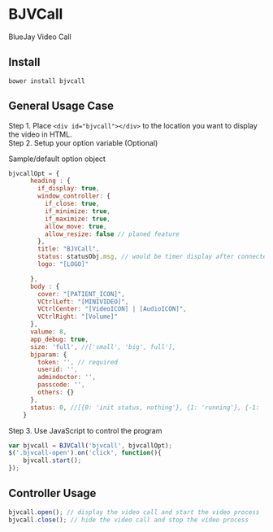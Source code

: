 # BJVCall
BlueJay Video Call

## Install

```shell
bower install bjvcall
```

## General Usage Case

Step 1. Place `<div id="bjvcall"></div>` to the location you want to display the video in HTML.  
Step 2. Setup your option variable (Optional)  
  
Sample/default option object  

```javascript
bjvcallOpt = {
      heading : {
        if_display: true,
        window_controller: {
          if_close: true,
          if_minimize: true,
          if_maximize: true,
          allow_move: true,
          allow_resize: false // planed feature
        },
        title: "BJVCall",
        status: statusObj.msg, // would be timer display after connected
        logo: "[LOGO]"

      },
      body : {
        cover: "[PATIENT_ICON]",
        VCtrlLeft: "[MINIVIDEO]",
        VCtrlCenter: "[VideoICON] | [AudioICON]",
        VCtrlRight: "[Volume]"
      },
      valume: 8,
      app_debug: true,
      size: 'full', //['small', 'big', full'],
      bjparam: {
        token: '', // required
        userid: '',
        admindoctor: '',
        passcode: '',
        others: {}
      },
      status: 0, //[{0: 'init status, nothing'}, {1: 'running'}, {-1: 'stop'}, {-2: 'error'}]
    }
```

Step 3. Use JavaScript to control the program

```javascript
var bjvcall = BJVCall('bjvcall', bjvcallOpt);
$('.bjvcall-open').on('click', function(){
    bjvcall.start();
});
```

## Controller Usage

```javascript
bjvcall.open(); // display the video call and start the video process
bjvcall.close(); // hide the video call and stop the video process
```
